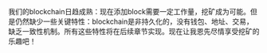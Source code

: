   
我们的blockchain日趋成熟：现在添加block需要一定工作量，挖矿成为可能。但是仍然缺少一些关键特性：blockchain是非持久化的，没有钱包、地址、交易，缺乏一致性机制。所有这些特性将在后续章节实现。现在让我恩先尽情享受挖矿的乐趣吧！

